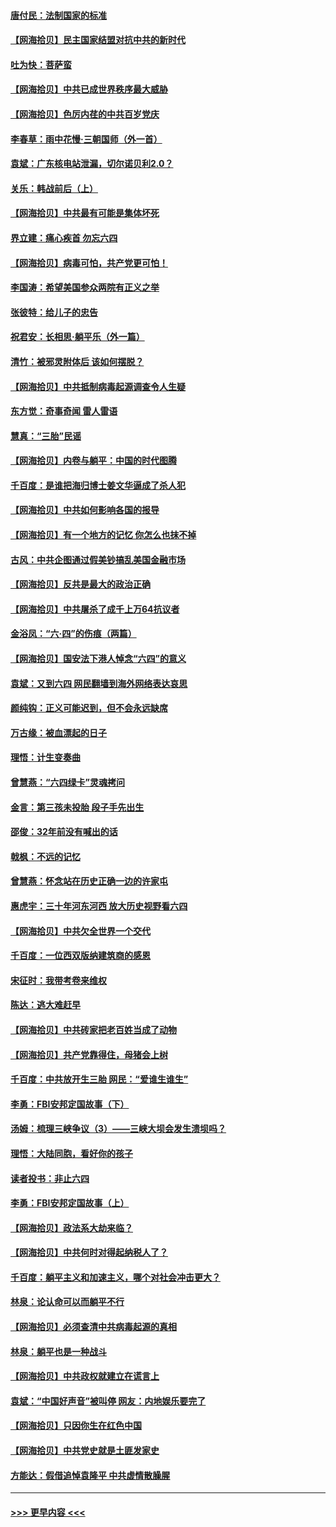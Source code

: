 #### [唐付民：法制国家的标准](../pages/nsc993/n13032944.md?t=06200652) 
#### [【网海拾贝】民主国家结盟对抗中共的新时代](../pages/nsc993/n13031717.md?t=06200652) 
#### [吐为快：菩萨蛮](../pages/nsc993/n13030033.md?t=06200652) 
#### [【网海拾贝】中共已成世界秩序最大威胁](../pages/nsc993/n13028138.md?t=06200652) 
#### [【网海拾贝】色厉内荏的中共百岁党庆](../pages/nsc993/n13025582.md?t=06200652) 
#### [李春草：雨中花慢‧三朝国师（外一首）](../pages/nsc993/n13025567.md?t=06200652) 
#### [袁斌：广东核电站泄漏，切尔诺贝利2.0？](../pages/nsc993/n13025475.md?t=06200652) 
#### [关乐：韩战前后（上）](../pages/nsc993/n13025387.md?t=06200652) 
#### [【网海拾贝】中共最有可能是集体坏死](../pages/nsc993/n13023101.md?t=06200652) 
#### [界立建：痛心疾首 勿忘六四](../pages/nsc993/n13022339.md?t=06200652) 
#### [【网海拾贝】病毒可怕，共产党更可怕！](../pages/nsc993/n13020728.md?t=06200652) 
#### [李国涛：希望美国参众两院有正义之举](../pages/nsc993/n13020674.md?t=06200652) 
#### [张彼特：给儿子的忠告](../pages/nsc993/n13018934.md?t=06200652) 
#### [祝君安：长相思‧躺平乐（外一篇）](../pages/nsc993/n13018923.md?t=06200652) 
#### [清竹：被邪灵附体后 该如何摆脱？](../pages/nsc993/n13018877.md?t=06200652) 
#### [【网海拾贝】中共抵制病毒起源调查令人生疑](../pages/nsc993/n13017785.md?t=06200652) 
#### [东方觉：奇事奇闻 雷人雷语](../pages/nsc993/n13017577.md?t=06200652) 
#### [慧真：“三胎”民谣](../pages/nsc993/n13017394.md?t=06200652) 
#### [【网海拾贝】内卷与躺平：中国的时代图腾](../pages/nsc993/n13016128.md?t=06200652) 
#### [千百度：是谁把海归博士姜文华逼成了杀人犯](../pages/nsc993/n13015218.md?t=06200652) 
#### [【网海拾贝】中共如何影响各国的报导](../pages/nsc993/n13012599.md?t=06200652) 
#### [【网海拾贝】有一个地方的记忆 你怎么也抹不掉](../pages/nsc993/n13009802.md?t=06200652) 
#### [古风：中共企图通过假美钞搞乱美国金融市场](../pages/nsc993/n13009626.md?t=06200652) 
#### [【网海拾贝】反共是最大的政治正确](../pages/nsc993/n13007051.md?t=06200652) 
#### [【网海拾贝】中共屠杀了成千上万64抗议者](../pages/nsc993/n13002713.md?t=06200652) 
#### [金浴凤：“六·四”的伤痕（两篇）](../pages/nsc993/n13001719.md?t=06200652) 
#### [【网海拾贝】国安法下港人悼念“六四”的意义](../pages/nsc993/n13001039.md?t=06200652) 
#### [袁斌：又到六四 网民翻墙到海外网络表达哀思](../pages/nsc993/n13000995.md?t=06200652) 
#### [颜纯钩：正义可能迟到，但不会永远缺席](../pages/nsc993/n13000920.md?t=06200652) 
#### [万古缘：被血漂起的日子](../pages/nsc993/n13000914.md?t=06200652) 
#### [理悟：计生变奏曲](../pages/nsc993/n13000414.md?t=06200652) 
#### [曾慧燕：“六四绿卡”灵魂拷问](../pages/nsc993/n13000277.md?t=06200652) 
#### [金言：第三孩未投胎 段子手先出生](../pages/nsc993/n13000215.md?t=06200652) 
#### [邵俊：32年前没有喊出的话](../pages/nsc993/n13000181.md?t=06200652) 
#### [戟枫：不远的记忆](../pages/nsc993/n13000121.md?t=06200652) 
#### [曾慧燕：怀念站在历史正确一边的许家屯](../pages/nsc993/n13000073.md?t=06200652) 
#### [惠虎宇：三十年河东河西 放大历史视野看六四](../pages/nsc993/n13000018.md?t=06200652) 
#### [【网海拾贝】中共欠全世界一个交代](../pages/nsc993/n12998706.md?t=06200652) 
#### [千百度：一位西双版纳建筑商的感恩](../pages/nsc993/n12998487.md?t=06200652) 
#### [宋征时：我带考卷来维权](../pages/nsc993/n12994088.md?t=06200652) 
#### [陈达：逃大难赶早](../pages/nsc993/n12993569.md?t=06200652) 
#### [【网海拾贝】中共砖家把老百姓当成了动物](../pages/nsc993/n12993483.md?t=06200652) 
#### [【网海拾贝】共产党靠得住，母猪会上树](../pages/nsc993/n12990730.md?t=06200652) 
#### [千百度：中共放开生三胎 网民：“爱谁生谁生”](../pages/nsc993/n12990644.md?t=06200652) 
#### [李勇：FBI安邦定国故事（下）](../pages/nsc993/n12987854.md?t=06200652) 
#### [汤姆：梳理三峡争议（3）——三峡大坝会发生溃坝吗？](../pages/nsc993/n12989806.md?t=06200652) 
#### [理悟：大陆同胞，看好你的孩子](../pages/nsc993/n12989778.md?t=06200652) 
#### [读者投书：非止六四](../pages/nsc993/n12989673.md?t=06200652) 
#### [李勇：FBI安邦定国故事（上）](../pages/nsc993/n12987749.md?t=06200652) 
#### [【网海拾贝】政法系大劫来临？](../pages/nsc993/n12987596.md?t=06200652) 
#### [【网海拾贝】中共何时对得起纳税人了？](../pages/nsc993/n12985578.md?t=06200652) 
#### [千百度：躺平主义和加速主义，哪个对社会冲击更大？](../pages/nsc993/n12985512.md?t=06200652) 
#### [林泉：论认命可以而躺平不行](../pages/nsc993/n12985505.md?t=06200652) 
#### [【网海拾贝】必须查清中共病毒起源的真相](../pages/nsc993/n12984276.md?t=06200652) 
#### [林泉：躺平也是一种战斗](../pages/nsc993/n12984194.md?t=06200652) 
#### [【网海拾贝】中共政权就建立在谎言上](../pages/nsc993/n12981880.md?t=06200652) 
#### [袁斌：“中国好声音”被叫停 网友：内地娱乐要完了](../pages/nsc993/n12981826.md?t=06200652) 
#### [【网海拾贝】只因你生在红色中国](../pages/nsc993/n12979096.md?t=06200652) 
#### [【网海拾贝】中共党史就是土匪发家史](../pages/nsc993/n12976478.md?t=06200652) 
#### [方能达：假借追悼袁隆平 中共虚情散臊腥](../pages/nsc993/n12976396.md?t=06200652) 

----
#### [ >>> 更早内容 <<< ](../indexes/nsc993-earlier.md)
